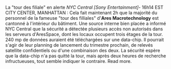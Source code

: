 La "tour des filiale" en alerte
*NYC Central [Sony Entertainment]*- 16h14 EST
CITY CENTER, MANHATTAN : Cela fait maintenant 2h que la majorité du personnel de la fameuse "tour des filliales" d'**Ares Macrotechnology** est cantonné à l'intérieur du bâtiment. Une source interne bien placée a informé NYC Central que la sécurité a détectée plusieurs accès non autorisés dans les serveurs d'AresSpace, dont les locaux occupent trois étages de la tour. 240 mp de données auraient été téléchargées sur une data-chip. Il pourrait s'agir de leur planning de lancement du trimestre prochain, de relevés satellite confidentiels ou d'une combinaison des deux. La sécurité espère que la data-chip n'a pas quitté la tour, mais après deux heures de recherche infructueuses, tout semble indiquer le contraire. Read more.
